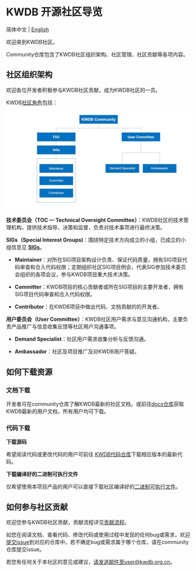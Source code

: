 # KWDB 开源社区导览

简体中文 | [English](./README.en.md)

欢迎来到KWDB社区。

Community仓库包含了KWDB社区组织架构、社区管理、社区贡献等各项内容。  

## 社区组织架构

欢迎各位开发者积极参与KWDB社区贡献，成为KWDB社区的一员。

KWDB[社区角色](./Community_roles.md)包括：
![img](figures/community.JPEG)

**技术委员会（TOC — Technical Oversight Committee）**：KWDB社区的技术管理机构，提供技术指导、决策和监督，负责对技术事项进行最终决策。

 **SIGs（Special Interest Groups)**：围绕特定技术方向成立的小组，已成立的小组信息见 **[SIGs](./SIGs.md)**。

- **Maintainer**：对所在SIG项目架构设计负责、保证代码质量，拥有SIG项目代码审查和合入代码权限；定期组织社区SIG项目例会，代表SIG参加技术委员会组织的各项会议，参与KWDB项目重大技术决策。

- **Committer**：KWDB项目的核心贡献者或所在SIG项目的主要开发者，拥有SIG项目代码审查和合入代码权限。

- **Contributor**：在KWDB项目中做出代码、文档贡献的的开发者。

**用户委员会（User Committee）**：KWDB社区用户需求与意见沟通机构，主要负责产品推广与信息收集反馈等社区用户沟通事项。

- **Demand Specialist**：社区用户需求收集分析与反馈沟通。

- **Ambassador**：社区及项目推广及对KWDB用户答疑。

## 如何下载资源

### 文档下载

开发者可在community仓库了解KWDB最新的社区文档，或前往[docs仓库](https://gitee.com/kwdb/docs)获取KWDB最新的用户文档，所有用户均可下载。

### 代码下载

**下载源码**

希望阅读代码或更改代码的用户可前往 [KWDB代码仓库](https://gitee.com/kwdb/kwdb)下载相应版本的最新代码。

**下载编译好的二进制可执行文件**

仅希望使用本项目产品的用户可以直接下载社区编译好的[二进制可执行文件](https://gitee.com/kwdb/kwdb/releases)。

## 如何参与社区贡献
欢迎您参与KWDB社区贡献，贡献流程详见[贡献流程](./Contribution_process.md)。

如您在阅读文档、查看代码、修改代码或使用过程中发现的任何bug或需求，欢迎[提交issue](./Issue_submission_guidelines.md)到对应的仓库中。若不确定bug或需求属于哪个仓库，请在community仓库提交issue。

若您有任何关于本社区的意见或建议，请发送邮件至user@kwdb.org.cn。